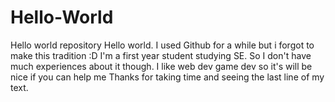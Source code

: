 # Hello-World
Hello world repository
Hello world. I used Github for a while but i forgot to make this tradition :D
I'm a first year student studying SE. So I don't have much experiences about it though.
I like web dev game dev so it's will be nice if you can help me 
Thanks for taking time and seeing the last line of my text.
